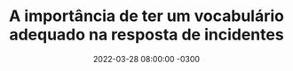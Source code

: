 ---
layout: post 
title:  "A importância de ter um vocabulário adequado na resposta de incidentes"
date:   2022-03-28 08:00:00 -0300
published: true
tag: "Edição #3 - 28.03.2022"
headline: "A importância de ter um vocabulário adequado na resposta de incidentes"
highlight_title: "Incident Communication Best Practices: Defining Your On-Call Vocabulary"
highlight_url: "https://www.transposit.com/devops-blog/incident-management/incident-communication-best-practices-defining-your-on-call-vocabulary/"
highlight_autor: "Steve Stevens"
comentario: |-
    "Todos concordam que ter um processo adequado para responder incidentes em ambientes críticos é importante. Também não existem dúvidas sobre a necessidade de ter cultivar uma cultura livre de culpas, onde as pessoas envolvidas nessas atividades tenham a liberdade de fazer perguntas, contribuir e colaborar livremente para resolver os problemas. Entretanto, existe um aspecto fundamental da jornanda de resposta de incidentes que é a adoção de um estilo de comunicação claro, objetivo, e sempre que possível sem utilizar de termos que levem a interpretações erradas. Muitas empresas sofrem com a implementação desse tipo de modelo por questões culturais mas esse é um tema que merece foco e que precisa ser melhorado no cenário brasileiro. Não temos a prática de utilizar linguagem imperativa no dia a dia e isso não causa problemas pois existem muitas nuances na forma como nos comunicamos que contribuem para que se chegue ao entendimento desejado (olhares e gestos por exemplo). Na resposta de incidentes, onde o nível de stress é alto, e onde com cada vez mais frequência a comunicação ocorre por texto e plataformas de chat, implementar uma linguagem imperativa pode representar a diferença entre o sucesso e o desastre.
    
    Compare as instruções:
        - Você deveria abastecer o avião com 500 litros de combustível se quiser percorrer os 3.000 km do intinerário.
        - Abasteça o avião com 500 litros de combustível para o intinerário A que parte do ponto X e chega ao ponto Y.

    Qual, não sua opinião, representa uma linguagem com mais chances de sucesso ao responder um incidente?"
comentado_por: "Ricardo Coelho de Sousa"
comentado_por_linkedin: "https://www.linkedin.com/in/rcsousa1/"
---